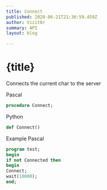 ```yaml
---
title: Connect
published: 2020-06-21T21:36:59.459Z
author: Vizit0r
summary: API
layout: blog

---
```


# {title}

Connects the current char to the server



Pascal

```pascal
procedure Connect;

```




Python
```python
def Connect()
```


Example Pascal

```pascal
program test;
begin
if not Connected then 
begin 
Connect; 
wait(10000); 
end;
```
    



